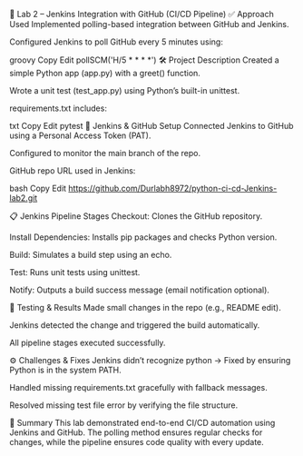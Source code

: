 🚀 Lab 2 – Jenkins Integration with GitHub (CI/CD Pipeline)
✅ Approach Used
Implemented polling-based integration between GitHub and Jenkins.

Configured Jenkins to poll GitHub every 5 minutes using:

groovy
Copy
Edit
pollSCM('H/5 * * * *')
🛠️ Project Description
Created a simple Python app (app.py) with a greet() function.

Wrote a unit test (test_app.py) using Python’s built-in unittest.

requirements.txt includes:

txt
Copy
Edit
pytest
🔗 Jenkins & GitHub Setup
Connected Jenkins to GitHub using a Personal Access Token (PAT).

Configured to monitor the main branch of the repo.

GitHub repo URL used in Jenkins:

bash
Copy
Edit
https://github.com/Durlabh8972/python-ci-cd-Jenkins-lab2.git

📋 Jenkins Pipeline Stages
Checkout: Clones the GitHub repository.

Install Dependencies: Installs pip packages and checks Python version.

Build: Simulates a build step using an echo.

Test: Runs unit tests using unittest.

Notify: Outputs a build success message (email notification optional).

🧪 Testing & Results
Made small changes in the repo (e.g., README edit).

Jenkins detected the change and triggered the build automatically.

All pipeline stages executed successfully.

⚙️ Challenges & Fixes
Jenkins didn’t recognize python → Fixed by ensuring Python is in the system PATH.

Handled missing requirements.txt gracefully with fallback messages.

Resolved missing test file error by verifying the file structure.

📌 Summary
This lab demonstrated end-to-end CI/CD automation using Jenkins and GitHub. The polling method ensures regular checks for changes, while the pipeline ensures code quality with every update.
